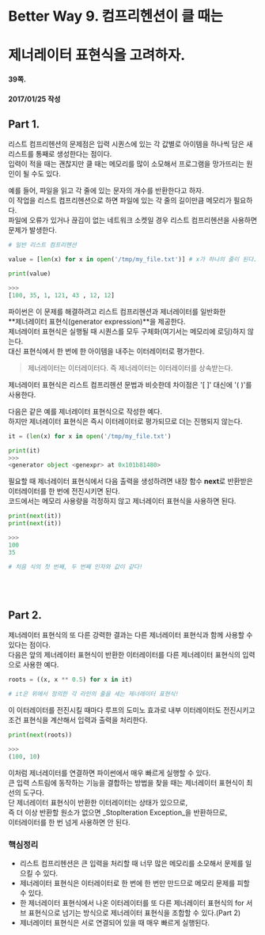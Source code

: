 # Better Way 9. 컴프리헨션이 클 때는 
# 제너레이터 표현식을 고려하자.

#### 39쪽.
#### 2017/01/25 작성

## Part 1.
리스트 컴프리헨션의 문제점은 입력 시퀀스에 있는 각 값별로 아이템을 하나씩 담은 새 리스트를 통째로 생성한다는 점이다.   
입력이 적을 때는 괜찮지만 클 때는 메모리를 많이 소모해서 프로그램을 망가뜨리는 원인이 될 수도 있다.  

예를 들어, 파일을 읽고 각 줄에 있는 문자의 개수를 반환한다고 하자.  
이 작업을 리스트 컴프리헨션으로 하면 파일에 있는 각 줄의 길이만큼 메모리가 필요하다.  
파일에 오류가 있거나 끊김이 없는 네트워크 소켓일 경우 리스트 컴프리헨션을 사용하면 문제가 발생한다.

```python
# 일반 리스트 컴프리헨션 

value = [len(x) for x in open('/tmp/my_file.txt')] # x가 하나의 줄이 된다.

print(value)

>>>
[100, 35, 1, 121, 43 , 12, 12]
```

파이썬은 이 문제를 해결하려고 리스트 컴프리헨션과 제너레이터를 일반화한  
**제너레이터 표현식(generator expression)**을 제공한다.  
제너레이터 표현식은 실행될 때 시퀀스를 모두 구체화(여기서는 메모리에 로딩)하지 않는다.  
대신 표현식에서 한 번에 한 아이템을 내주는 이터레이터로 평가한다.  

> 제너레이터는 이터레이터다. 즉 제너레이터는 이터레이터를 상속받는다.

제너레이터 표현식은 리스트 컴프리헨션 문법과 비슷한데 차이점은 '[ ]' 대신에 '( )'를 사용한다.  

다음은 같은 예를 제너레이터 표현식으로 작성한 예다.  
하지만 제너레이터 표현식은 즉시 이터레이터로 평가되므로 더는 진행되지 않는다.

```python
it = (len(x) for x in open('/tmp/my_file.txt')

print(it)
>>>
<generator object <genexpr> at 0x101b81480>
```

필요할 때 제너레이터 표현식에서 다음 출력을 생성하려면 내장 함수 **next**로 반환받은 이터레이터를 한 번에 전진시키면 된다.  
코드에서는 메모리 사용량을 걱정하지 않고 제너레이터 표현식을 사용하면 된다.

```python
print(next(it))
print(next(it))

>>>
100
35

# 처음 식의 첫 번째, 두 번째 인자와 값이 같다!
```
<br>
<Br>

## Part 2.
제너레이터 표현식의 또 다른 강력한 결과는 다른 제너레이터 표현식과 함께 사용할 수 있다는 점이다.  
다음은 앞의 제너레이터 표현식이 반환한 이터레이터를 다른 제너레이터 표현식의 입력으로 사용한 예다.

```python
roots = ((x, x ** 0.5) for x in it)

# it은 위에서 정의한 각 라인의 줄을 세는 제너레이터 표현식!
```
이 이터레이터를 전진시킬 때마다 루프의 도미노 효과로 내부 이터레이터도 전진시키고 조건 표현식을 계산해서 입력과 출력을 처리한다.

```python
print(next(roots))

>>> 
(100, 10)
```
이처럼 제너레이터를 연결하면 파이썬에서 매우 빠르게 실행할 수 있다.  
큰 입력 스트림에 동작하는 기능을 결합하는 방법을 찾을 때는 제너레이터 표현식이 최선의 도구다.  
단 제너레이터 표현식이 반환한 이터레이터는 상태가 있으므로,  
즉 더 이상 반환할 원소가 없으면 _StopIteration Exception_을 반환하므로,  
이터레이터를 한 번 넘게 사용하면 안 된다.


### 핵심정리

* 리스트 컴프리헨션은 큰 입력을 처리할 때 너무 많은 메모리를 소모해서 문제를 일으킬 수 있다.
* 제너레이터 표현식은 이터레이터로 한 번에 한 번만 만드므로 메모리 문제를 피할 수 있다.
* 한 제너레이터 표현식에서 나온 이터레이터를 또 다른 제너레이터 표현식의 for 서브 표현식으로 넘기는 방식으로 제너레이터 표현식을 조합할 수 있다.(Part 2)
* 제너레이터 표현식은 서로 연결되어 있을 때 매우 빠르게 실행된다.
